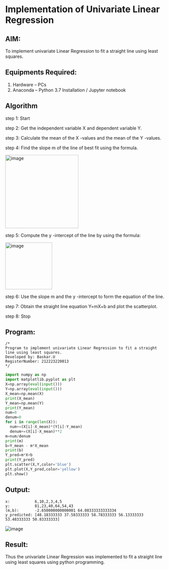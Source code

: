 # Implementation of Univariate Linear Regression
## AIM:
To implement univariate Linear Regression to fit a straight line using least squares.

## Equipments Required:
1. Hardware – PCs
2. Anaconda – Python 3.7 Installation / Jupyter notebook

## Algorithm

step 1: Start

step 2: Get the independent variable X and dependent variable Y.

step 3: Calculate the mean of the X -values and the mean of the Y -values.

step 4: Find the slope m of the line of best fit using the formula.

<img width="231" alt="image" src="https://user-images.githubusercontent.com/93026020/192078527-b3b5ee3e-992f-46c4-865b-3b7ce4ac54ad.png">

step 5: Compute the y -intercept of the line by using the formula:

<img width="148" alt="image" src="https://user-images.githubusercontent.com/93026020/192078545-79d70b90-7e9d-4b85-9f8b-9d7548a4c5a4.png">

step 6: Use the slope m and the y -intercept to form the equation of the line.

step 7: Obtain the straight line equation Y=mX+b and plot the scatterplot.

step 8: Stop

## Program:
```
/*
Program to implement univariate Linear Regression to fit a straight line using least squares.
Developed by: Baskar.U
RegisterNumber: 212223220013
*/
```
```py
import numpy as np
import matplotlib.pyplot as plt
X=np.array(eval(input()))
Y=np.array(eval(input()))
X_mean=np.mean(X)
print(X_mean)
Y_mean=np.mean(Y)
print(Y_mean)
num=0
denum=0
for i in range(len(X)):
  num+=(X[i]-X_mean)*(Y[i]-Y_mean)
  denum+=(X[i]-X_mean)**2
m=num/denum
print(m)
b=Y_mean - m*X_mean
print(b)
Y_pred=m*X+b
print(Y_pred)
plt.scatter(X,Y,color='blue')
plt.plot(X,Y_pred,color='yellow') 
plt.show() 

```

## Output:

```
x:           6,10,2,3,4,5
y:           81,23,40,64,54,43
(m,b):       -2.650000000000001 64.08333333333334
y_predicted: [48.18333333 37.58333333 58.78333333 56.13333333 53.48333333 50.83333333]
```

![image](https://github.com/user-attachments/assets/d91839cc-0ce9-41c3-9161-2c1c264da6b6)

## Result:
Thus the univariate Linear Regression was implemented to fit a straight line using least squares using python programming.
